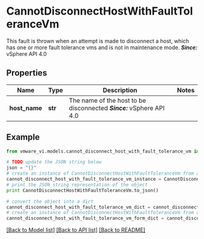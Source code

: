 # CannotDisconnectHostWithFaultToleranceVm

This fault is thrown when an attempt is made to disconnect a host, which has one or more fault tolerance vms and is not in maintenance mode.  ***Since:*** vSphere API 4.0 

## Properties
Name | Type | Description | Notes
------------ | ------------- | ------------- | -------------
**host_name** | **str** | The name of the host to be disconnected  ***Since:*** vSphere API 4.0  | 

## Example

```python
from vmware_vi.models.cannot_disconnect_host_with_fault_tolerance_vm import CannotDisconnectHostWithFaultToleranceVm

# TODO update the JSON string below
json = "{}"
# create an instance of CannotDisconnectHostWithFaultToleranceVm from a JSON string
cannot_disconnect_host_with_fault_tolerance_vm_instance = CannotDisconnectHostWithFaultToleranceVm.from_json(json)
# print the JSON string representation of the object
print CannotDisconnectHostWithFaultToleranceVm.to_json()

# convert the object into a dict
cannot_disconnect_host_with_fault_tolerance_vm_dict = cannot_disconnect_host_with_fault_tolerance_vm_instance.to_dict()
# create an instance of CannotDisconnectHostWithFaultToleranceVm from a dict
cannot_disconnect_host_with_fault_tolerance_vm_form_dict = cannot_disconnect_host_with_fault_tolerance_vm.from_dict(cannot_disconnect_host_with_fault_tolerance_vm_dict)
```
[[Back to Model list]](../README.md#documentation-for-models) [[Back to API list]](../README.md#documentation-for-api-endpoints) [[Back to README]](../README.md)


